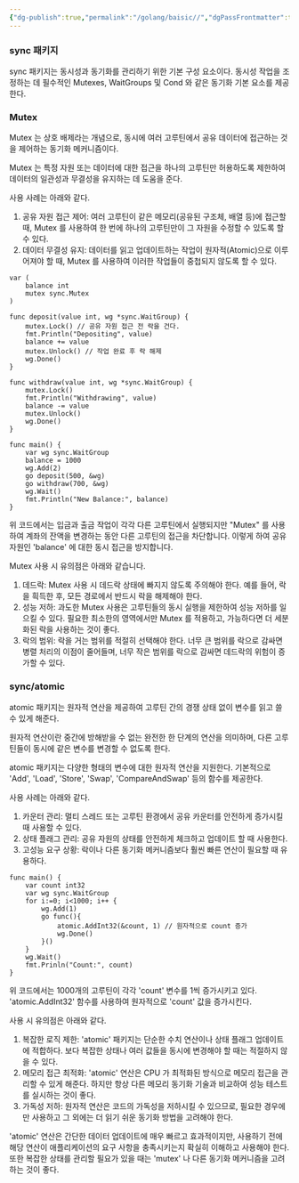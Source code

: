 ```yaml
---
{"dg-publish":true,"permalink":"/golang/baisic//","dgPassFrontmatter":true,"created":"2024-04-22T11:18:48.062+09:00","updated":"2024-05-11T11:34:40.382+09:00"}
---
```


### sync 패키지
sync 패키지는 동시성과 동기화를 관리하기 위한 기본 구성 요소이다. 동시성 작업을 조정하는 데 필수적인 Mutexes, WaitGroups 및 Cond 와 같은 동기화 기본 요소를 제공한다.
### Mutex
Mutex 는 상호 배제라는 개념으로, 동시에 여러 고루틴에서 공유 데이터에 접근하는 것을 제어하는 동기화 메커니즘이다. 

Mutex 는 특정 자원 또는 데이터에 대한 접근을 하나의 고루틴만 허용하도록 제한하여 데이터의 일관성과 무결성을 유지하는 데 도움을 준다.

사용 사례는 아래와 같다.
1. 공유 자원 접근 제어: 여러 고루틴이 같은 메모리(공유된 구조체, 배열 등)에 접근할 때, Mutex 를 사용하여 한 번에 하나의 고루틴만이 그 자원을 수정할 수 있도록 할 수 있다.
2. 데이터 무결성 유지: 데이터를 읽고 업데이트하는 작업이 원자적(Atomic)으로 이루어져야 할 때, Mutex 를 사용하여 이러한 작업들이 중첩되지 않도록 할 수 있다.

```golang
var (
	balance int
	mutex sync.Mutex
)

func deposit(value int, wg *sync.WaitGroup) {
	mutex.Lock() // 공유 자원 접근 전 락을 건다.
	fmt.Println("Depositing", value)
	balance += value
	mutex.Unlock() // 작업 완료 후 락 해제
	wg.Done()
}

func withdraw(value int, wg *sync.WaitGroup) {
	mutex.Lock()
	fmt.Println("Withdrawing", value)
	balance -= value
	mutex.Unlock()
	wg.Done()
}

func main() {
	var wg sync.WaitGroup
	balance = 1000
	wg.Add(2)
	go deposit(500, &wg)
	go withdraw(700, &wg)
	wg.Wait()
	fmt.Println("New Balance:", balance)
}
```

위 코드에서는 입금과 출금 작업이 각각 다른 고루틴에서 실행되지만 "Mutex" 를 사용하여 계좌의 잔액을 변경하는 동안 다른 고루틴의 접근을 차단합니다. 이렇게 하여 공유 자원인 'balance' 에 대한 동시 접근을 방지합니다.

Mutex 사용 시 유의점은 아래와 같습니다.
1. 데드락: Mutex 사용 시 데드락 상태에 빠지지 않도록 주의해야 한다. 예를 들어, 락을 흭득한 후, 모든 경로에서 반드시 락을 해제해야 한다.
2. 성능 저하: 과도한 Mutex 사용은 고루틴들의 동시 실행을 제한하여 성능 저하를 일으킬 수 있다. 필요한 최소한의 영역에서만 Mutex 를 적용하고, 가능하다면 더 세분화된 락을 사용하는 것이 좋다.
3. 락의 범위: 락을 거는 범위를 적절히 선택해야 한다. 너무 큰 범위를 락으로 감싸면 병렬 처리의 이점이 줄어들며, 너무 작은 범위를 락으로 감싸면 데드락의 위험이 증가할 수 있다.
### sync/atomic
atomic 패키지는 원자적 연산을 제공하여 고루틴 간의 경쟁 상태 없이 변수를 읽고 쓸 수 있게 해준다. 

원자적 연산이란 중간에 방해받을 수 없는 완전한 한 단계의 연산을 의미하며, 다른 고루틴들이 동시에 같은 변수를 변경할 수 없도록 한다.

atomic 패키지는 다양한 형태의 변수에 대한 원자적 연산을 지원한다. 기본적으로 'Add', 'Load', 'Store', 'Swap', 'CompareAndSwap' 등의 함수를 제공한다.

사용 사례는 아래와 같다.
1. 카운터 관리: 멀티 스레드 또는 고루틴 환경에서 공유 카운터를 안전하게 증가시킬 때 사용할 수 있다.
2. 상태 플래그 관리: 공유 자원의 상태를 안전하게 체크하고 업데이트 할 때 사용한다.
3. 고성능 요구 상황: 락이나 다른 동기화 메커니즘보다 훨씬 빠른 연산이 필요할 때 유용하다.

```golang
func main() {
	var count int32
	var wg sync.WaitGroup
	for i:=0; i<1000; i++ {
		wg.Add(1)
		go func(){
			atomic.AddInt32(&count, 1) // 원자적으로 count 증가
			wg.Done()
		}()
	}
	wg.Wait()
	fmt.Prinln("Count:", count)
}
```
위 코드에서는 1000개의 고루틴이 각각 'count' 변수를 1씩 증가시키고 있다. 'atomic.AddInt32' 함수를 사용하여 원자적으로 'count' 값을 증가시킨다.

사용 시 유의점은 아래와 같다.
1. 복잡한 로직 제한: 'atomic' 패키지는 단순한 수치 연산이나 상태 플래그 업데이트에 적합하다. 보다 복잡한 상태나 여러 값들을 동시에 변경해야 할 때는 적절하지 않을 수 있다.
2. 메모리 접근 최적화: 'atomic' 연산은 CPU 가 최적화된 방식으로 메모리 접근을 관리할 수 있게 해준다. 하지만 항상 다른 메모리 동기화 기술과 비교하여 성능 테스트를 실시하는 것이 좋다.
3. 가독성 저하: 원자적 연산은 코드의 가독성을 저하시킬 수 있으므로, 필요한 경우에만 사용하고 그 외에는 더 읽기 쉬운 동기화 방법을 고려해야 한다.

'atomic' 연산은 간단한 데이터 업데이트에 매우 빠르고 효과적이지만, 사용하기 전에 해당 연산이 애플리케이션의 요구 사항을 충족시키는지 확실히 이해하고 사용해야 한다. 또한 복잡한 상태를 관리할 필요가 있을 때는 'mutex' 나 다른 동기화 메커니즘을 고려하는 것이 좋다.